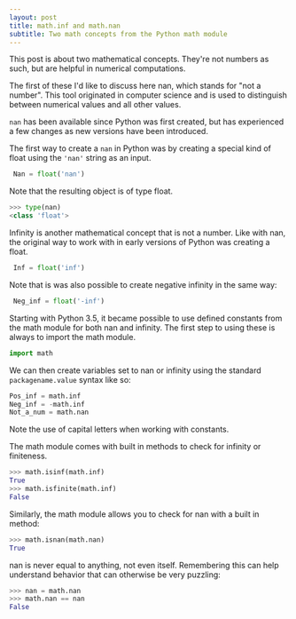 ```yaml
---
layout: post
title: math.inf and math.nan
subtitle: Two math concepts from the Python math module
---
```


This post is about two mathematical concepts. They're not numbers as such, but are helpful in numerical computations.

The first of these I'd like to discuss here nan, which stands for "not a number". This tool originated in computer science and is used to distinguish between numerical values and all other values. 

`nan` has been available since Python was first created, but has experienced a few changes as new versions have been introduced.

The first way to create a `nan` in Python was by creating a special kind of float using the `'nan'` string as an input. 

```python
 Nan = float('nan')
```

Note that the resulting object is of type float.

```python
>>> type(nan)
<class 'float'>
```

Infinity is another mathematical concept that is not a number. Like with nan, the original way to work with in early versions of Python was creating a float.

```python
 Inf = float('inf')
```

Note that is was also possible to create negative infinity in the same way:

```python
 Neg_inf = float('-inf')
```

Starting with Python 3.5, it became possible to use defined constants from the math module for both nan and infinity. The first step to using these is always to import the math module.

```python
import math
```

We can then create variables set to nan or infinity using the standard `packagename.value` syntax like so:

```python
Pos_inf = math.inf
Neg_inf = -math.inf
Not_a_num = math.nan
```

Note the use of capital letters when working with constants.

The math module comes with built in methods to check for infinity or finiteness. 

```python
>>> math.isinf(math.inf)
True
>>> math.isfinite(math.inf)
False
````

Similarly, the math module allows you to check for nan with a built in method:

```python
>>> math.isnan(math.nan)
True
````

nan is never equal to anything, not even itself. Remembering this can help understand behavior that can otherwise be very puzzling:

```python
>>> nan = math.nan
>>> math.nan == nan
False
```
